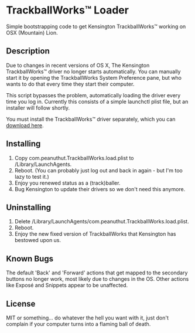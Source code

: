 # TrackballWorks™ Loader

Simple bootstrapping code to get Kensington TrackballWorks™ working on OSX (Mountain) Lion.


## Description

Due to changes in recent versions of OS X, The Kensington TrackballWorks™ driver no longer starts automatically. You can manually start it by opening the TrackballWorks System Preference pane, but who wants to do that every time they start their computer.

This script bypasses the problem, automatically loading the driver every time you log in. Currently this consists of a simple launchctl plist file, but an installer will follow shortly.

You must install the TrackballWorks™ driver separately, which you can [download here](http://www.kensington.com/kensington/ce/ca/s/1517/trackballworks%E2%84%A2-software-download.aspx).


## Installing 

1. Copy com.peanuthut.TrackballWorks.load.plist to /Library/LaunchAgents.
2. Reboot. (You can probably just log out and back in again - but I'm too lazy to test it.)
3. Enjoy you renewed status as a (track)baller.
4. Bug Kensington to update their drivers so we don't need this anymore.


## Uninstalling

1. Delete /Library/LaunchAgents/com.peanuthut.TrackballWorks.load.plist.
3. Reboot.
2. Enjoy the new fixed version of TrackballWorks that Kensington has bestowed upon us.


## Known Bugs

The default 'Back' and 'Forward' actions that get mapped to the secondary buttons no longer work, most likely due to changes in the OS. Other actions like Exposé and Snippets appear to be unaffected.


## License

MIT or something... do whatever the hell you want with it, just don't complain if your computer turns into a flaming ball of death.
